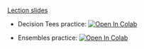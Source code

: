 [Lection slides](https://github.com/girafe-ai/ml-course/blob/25s_harbour/day05_trees_and_ensembles/ml_lect005_trees_and_ensembles.pdf)

* Decision Tees practice: [![Open In Colab](https://colab.research.google.com/assets/colab-badge.svg)](https://colab.research.google.com/github/girafe-ai/ml-course/blob/25s_harbour/day05_trees_and_ensembles/practice_decision_trees.ipynb)


* Ensembles practice: [![Open In Colab](https://colab.research.google.com/assets/colab-badge.svg)](https://colab.research.google.com/github/girafe-ai/ml-course/blob/25s_harbour/day05_trees_and_ensembles/practice_ensembles.ipynb)
